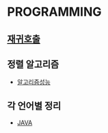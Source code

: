 # PROGRAMMING

## [재귀호출](./Recursion.md)

## 정렬 알고리즘
  - [알고리즘성능](./TimeComplexity.md)


## 각 언어별 정리
  - [JAVA](./Java/README.md)
